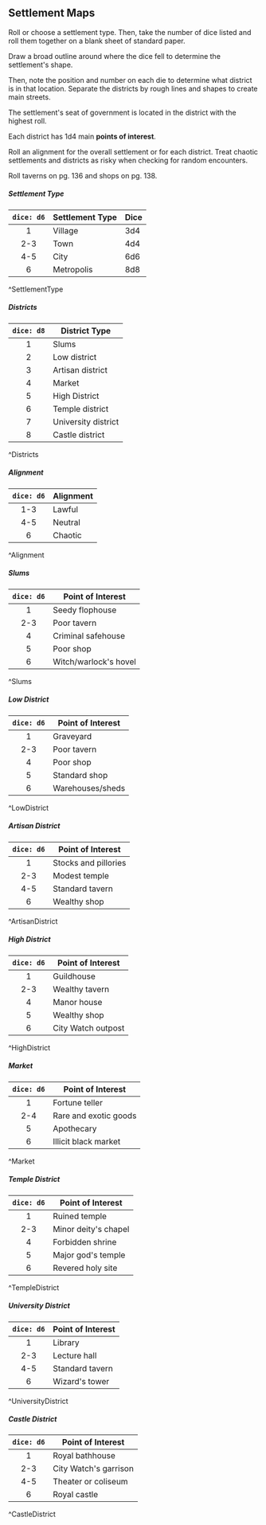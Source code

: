 ## Settlement Maps

Roll or choose a settlement type. Then, take the number of dice listed and roll them together on a blank sheet of standard paper.

Draw a broad outline around where the dice fell to determine the settlement's shape.

Then, note the position and number on each die to determine what district is in that location. Separate the districts by rough lines and shapes to create main streets.

The settlement's seat of government is located in the district with the highest roll.

Each district has 1d4 main **points of interest**.

Roll an alignment for the overall settlement or for each district. Treat chaotic settlements and districts as risky when checking for random encounters.

Roll taverns on pg. 136 and shops on pg. 138.

##### Settlement Type
| `dice: d6` | **Settlement Type** | **Dice** |
|:----------:| ------------------- | -------- |
|     1      | Village             | 3d4      |
|    2-3     | Town                | 4d4      |
|    4-5     | City                | 6d6      |
|     6      | Metropolis          | 8d8      |
^SettlementType
##### Districts
| `dice: d8` | **District Type**   |
|:----------:| ------------------- |
|     1      | Slums               |
|     2      | Low district        |
|     3      | Artisan district    |
|     4      | Market              |
|     5      | High District       |
|     6      | Temple district     |
|     7      | University district |
|     8      | Castle district     |
^Districts
##### Alignment
| `dice: d6` | **Alignment** |
|:----------:| ------------- |
|    1-3     | Lawful        |
|    4-5     | Neutral       |
|     6      | Chaotic       |
^Alignment
##### Slums
| `dice: d6` | **Point of Interest** |
|:----------:| --------------------- |
|     1      | Seedy flophouse       |
|    2-3     | Poor tavern           |
|     4      | Criminal safehouse    |
|     5      | Poor shop             |
|     6      | Witch/warlock's hovel |
^Slums
##### Low District
| `dice: d6` | **Point of Interest** |
|:----------:| --------------------- |
|     1      | Graveyard             |
|    2-3     | Poor tavern           |
|     4      | Poor shop             |
|     5      | Standard shop         |
|     6      | Warehouses/sheds      |
^LowDistrict
##### Artisan District
| `dice: d6` | **Point of Interest** |
| :--------: | --------------------- |
| 1          | Stocks and pillories  |
| 2-3        | Modest temple         |
| 4-5        | Standard tavern       |
| 6          | Wealthy shop          |
^ArtisanDistrict
##### High District
| `dice: d6` | **Point of Interest** |
|:----------:| --------------------- |
|     1      | Guildhouse            |
|    2-3     | Wealthy tavern        |
|     4      | Manor house           |
|     5      | Wealthy shop          |
|     6      | City Watch outpost    |
^HighDistrict
##### Market
| `dice: d6` | **Point of Interest** |
|:----------:| --------------------- |
|     1      | Fortune teller        |
|    2-4     | Rare and exotic goods |
|     5      | Apothecary            |
|     6      | Illicit black market  |
^Market
##### Temple District
| `dice: d6` | **Point of Interest** |
|:----------:| --------------------- |
|     1      | Ruined temple         |
|    2-3     | Minor deity's chapel  |
|     4      | Forbidden shrine      |
|     5      | Major god's temple    |
|     6      | Revered holy site     |
^TempleDistrict
##### University District
| `dice: d6` | **Point of Interest** |
|:----------:| --------------------- |
|     1      | Library               |
|    2-3     | Lecture hall          |
|    4-5     | Standard tavern       |
|     6      | Wizard's tower        |
^UniversityDistrict
##### Castle District
| `dice: d6` | **Point of Interest** |
|:----------:| --------------------- |
|     1      | Royal bathhouse       |
|    2-3     | City Watch's garrison |
|    4-5     | Theater or coliseum   |
|     6      | Royal castle          |
^CastleDistrict
